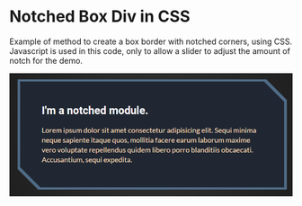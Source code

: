 # Notched Box Div in CSS

Example of method to create a box border with notched corners, using CSS.  Javascript is used in this code, only to allow a slider to adjust the amount of notch for the demo.

![screenshot](screenshot.png?raw=true "Screenshot")
